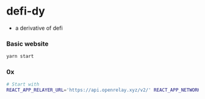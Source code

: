 # defi-dy
- a derivative of defi

### Basic website
```bash
yarn start
```

### 0x
```bash
# Start with
REACT_APP_RELAYER_URL='https://api.openrelay.xyz/v2/' REACT_APP_NETWORK_ID=3 yarn start
```